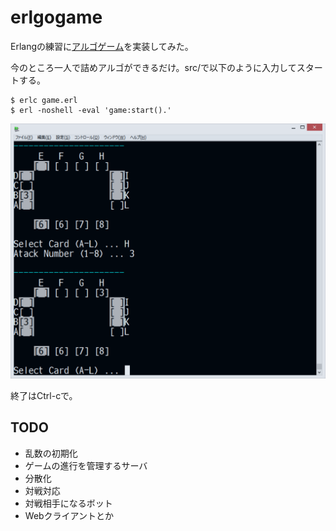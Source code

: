 erlgogame
=========

Erlangの練習に[アルゴゲーム](http://www.sansu-olympic.gr.jp/algo/)を実装してみた。

今のところ一人で詰めアルゴができるだけ。src/で以下のように入力してスタートする。

    $ erlc game.erl
    $ erl -noshell -eval 'game:start().'

![スクリーンショット](img.png)

終了はCtrl-cで。

TODO
----

 * 乱数の初期化
 * ゲームの進行を管理するサーバ
 * 分散化
 * 対戦対応
 * 対戦相手になるボット
 * Webクライアントとか
